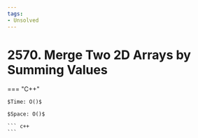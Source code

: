 ```yaml
---
tags:
- Unsolved
---
```



# 2570. Merge Two 2D Arrays by Summing Values

=== "C++"

    $Time: O()$

    $Space: O()$

    ``` c++
    ```